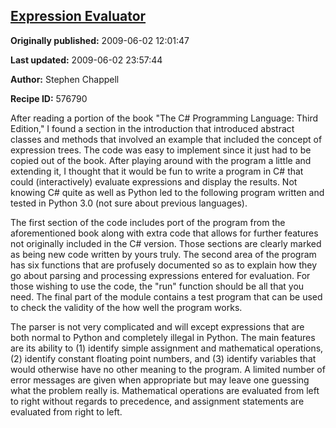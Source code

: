## [Expression Evaluator](https://code.activestate.com/recipes/576790-expression-evaluator)

**Originally published:** 2009-06-02 12:01:47

**Last updated:** 2009-06-02 23:57:44

**Author:** Stephen Chappell

**Recipe ID:** 576790

After reading a portion of the book "The C# Programming Language: Third Edition," I found a section in the introduction that introduced abstract classes and methods that involved an example that included the concept of expression trees. The code was easy to implement since it just had to be copied out of the book. After playing around with the program a little and extending it, I thought that it would be fun to write a program in C# that could (interactively) evaluate expressions and display the results. Not knowing C# quite as well as Python led to the following program written and tested in Python 3.0 (not sure about previous languages).

The first section of the code includes  port of the program from the aforementioned book along with extra code that allows for further features not originally included in the C# version. Those sections are clearly marked as being new code written by yours truly. The second area of the program has six functions that are profusely documented so as to explain how they go about parsing and processing expressions entered for evaluation. For those wishing to use the code, the "run" function should be all that you need. The final part of the module contains a test program that can be used to check the validity of the how well the program works.

The parser is not very complicated and will except expressions that are both normal to Python and completely illegal in Python. The main features are its ability to (1) identify simple assignment and mathematical operations, (2) identify constant floating point numbers, and (3) identify variables that would otherwise have no  other meaning to the program. A limited number of error messages are given when appropriate but may leave one guessing what the problem really is. Mathematical operations are evaluated from left to right without regards to precedence, and assignment statements are evaluated from right to left.
